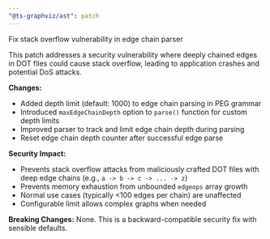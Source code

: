 ```yaml
---
"@ts-graphviz/ast": patch
---
```


Fix stack overflow vulnerability in edge chain parser

This patch addresses a security vulnerability where deeply chained edges in DOT files could cause stack overflow, leading to application crashes and potential DoS attacks.

**Changes:**
- Added depth limit (default: 1000) to edge chain parsing in PEG grammar
- Introduced `maxEdgeChainDepth` option to `parse()` function for custom depth limits
- Improved parser to track and limit edge chain depth during parsing
- Reset edge chain depth counter after successful edge parse

**Security Impact:**
- Prevents stack overflow attacks from maliciously crafted DOT files with deep edge chains (e.g., `a -> b -> c -> ... -> z`)
- Prevents memory exhaustion from unbounded `edgeops` array growth
- Normal use cases (typically <100 edges per chain) are unaffected
- Configurable limit allows complex graphs when needed

**Breaking Changes:**
None. This is a backward-compatible security fix with sensible defaults.
